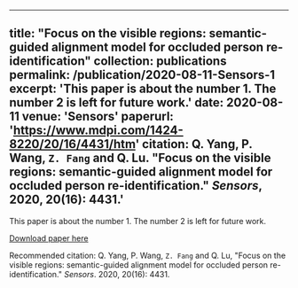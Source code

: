 
---
title: "Focus on the visible regions: semantic-guided alignment model for occluded person re-identification"
collection: publications
permalink: /publication/2020-08-11-Sensors-1
excerpt: 'This paper is about the number 1. The number 2 is left for future work.'
date: 2020-08-11
venue: 'Sensors'
paperurl: 'https://www.mdpi.com/1424-8220/20/16/4431/htm'
citation: Q. Yang, P. Wang, `Z. Fang` and Q. Lu. &quot;Focus on the visible regions: semantic-guided alignment model for occluded person re-identification.&quot; <i>Sensors</i>, 2020, 20(16): 4431.' 
---
This paper is about the number 1. The number 2 is left for future work.

[Download paper here](https://www.mdpi.com/1424-8220/20/16/4431/htm)

Recommended citation: Q. Yang, P. Wang, `Z. Fang` and Q. Lu, "Focus on the visible regions: semantic-guided alignment model for occluded person re-identification." <i>Sensors</i>. 2020, 20(16): 4431.
